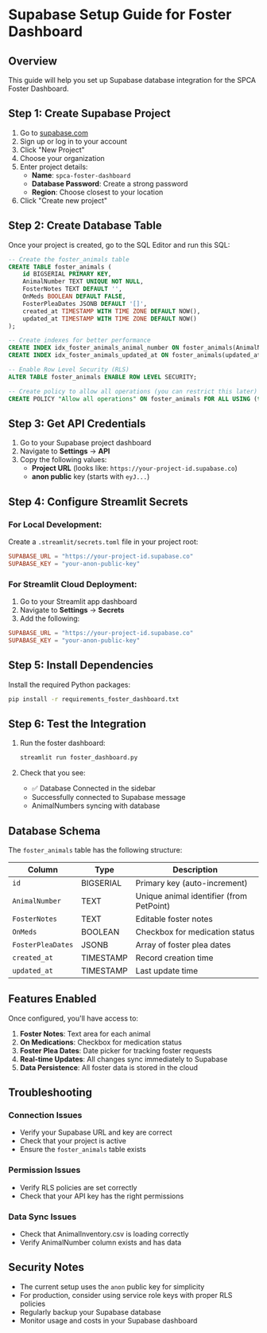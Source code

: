 # Supabase Setup Guide for Foster Dashboard

## Overview
This guide will help you set up Supabase database integration for the SPCA Foster Dashboard.

## Step 1: Create Supabase Project

1. Go to [supabase.com](https://supabase.com)
2. Sign up or log in to your account
3. Click "New Project"
4. Choose your organization
5. Enter project details:
   - **Name**: `spca-foster-dashboard`
   - **Database Password**: Create a strong password
   - **Region**: Choose closest to your location
6. Click "Create new project"

## Step 2: Create Database Table

Once your project is created, go to the SQL Editor and run this SQL:

```sql
-- Create the foster_animals table
CREATE TABLE foster_animals (
    id BIGSERIAL PRIMARY KEY,
    AnimalNumber TEXT UNIQUE NOT NULL,
    FosterNotes TEXT DEFAULT '',
    OnMeds BOOLEAN DEFAULT FALSE,
    FosterPleaDates JSONB DEFAULT '[]',
    created_at TIMESTAMP WITH TIME ZONE DEFAULT NOW(),
    updated_at TIMESTAMP WITH TIME ZONE DEFAULT NOW()
);

-- Create indexes for better performance
CREATE INDEX idx_foster_animals_animal_number ON foster_animals(AnimalNumber);
CREATE INDEX idx_foster_animals_updated_at ON foster_animals(updated_at);

-- Enable Row Level Security (RLS)
ALTER TABLE foster_animals ENABLE ROW LEVEL SECURITY;

-- Create policy to allow all operations (you can restrict this later)
CREATE POLICY "Allow all operations" ON foster_animals FOR ALL USING (true);
```

## Step 3: Get API Credentials

1. Go to your Supabase project dashboard
2. Navigate to **Settings** → **API**
3. Copy the following values:
   - **Project URL** (looks like: `https://your-project-id.supabase.co`)
   - **anon public** key (starts with `eyJ...`)

## Step 4: Configure Streamlit Secrets

### For Local Development:
Create a `.streamlit/secrets.toml` file in your project root:

```toml
SUPABASE_URL = "https://your-project-id.supabase.co"
SUPABASE_KEY = "your-anon-public-key"
```

### For Streamlit Cloud Deployment:
1. Go to your Streamlit app dashboard
2. Navigate to **Settings** → **Secrets**
3. Add the following:

```toml
SUPABASE_URL = "https://your-project-id.supabase.co"
SUPABASE_KEY = "your-anon-public-key"
```

## Step 5: Install Dependencies

Install the required Python packages:

```bash
pip install -r requirements_foster_dashboard.txt
```

## Step 6: Test the Integration

1. Run the foster dashboard:
   ```bash
   streamlit run foster_dashboard.py
   ```

2. Check that you see:
   - ✅ Database Connected in the sidebar
   - Successfully connected to Supabase message
   - AnimalNumbers syncing with database

## Database Schema

The `foster_animals` table has the following structure:

| Column | Type | Description |
|--------|------|-------------|
| `id` | BIGSERIAL | Primary key (auto-increment) |
| `AnimalNumber` | TEXT | Unique animal identifier (from PetPoint) |
| `FosterNotes` | TEXT | Editable foster notes |
| `OnMeds` | BOOLEAN | Checkbox for medication status |
| `FosterPleaDates` | JSONB | Array of foster plea dates |
| `created_at` | TIMESTAMP | Record creation time |
| `updated_at` | TIMESTAMP | Last update time |

## Features Enabled

Once configured, you'll have access to:

1. **Foster Notes**: Text area for each animal
2. **On Medications**: Checkbox for medication status
3. **Foster Plea Dates**: Date picker for tracking foster requests
4. **Real-time Updates**: All changes sync immediately to Supabase
5. **Data Persistence**: All foster data is stored in the cloud

## Troubleshooting

### Connection Issues
- Verify your Supabase URL and key are correct
- Check that your project is active
- Ensure the `foster_animals` table exists

### Permission Issues
- Verify RLS policies are set correctly
- Check that your API key has the right permissions

### Data Sync Issues
- Check that AnimalInventory.csv is loading correctly
- Verify AnimalNumber column exists and has data

## Security Notes

- The current setup uses the `anon` public key for simplicity
- For production, consider using service role keys with proper RLS policies
- Regularly backup your Supabase database
- Monitor usage and costs in your Supabase dashboard 